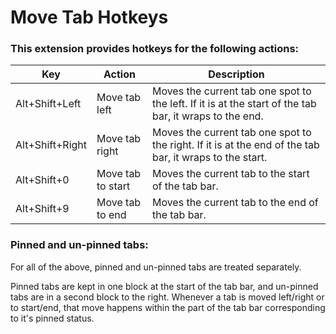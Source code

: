 # Move Tab Hotkeys

### This extension provides hotkeys for the following actions:

|Key|Action|Description|
|---|------|-----------|
|Alt+Shift+Left|Move tab left|Moves the current tab one spot to the left. If it is at the start of the tab bar, it wraps to the end.|
|Alt+Shift+Right|Move tab right|Moves the current tab one spot to the right. If it is at the end of the tab bar, it wraps to the start.|
|Alt+Shift+0|Move tab to start|Moves the current tab to the start of the tab bar.|
|Alt+Shift+9|Move tab to end|Moves the current tab to the end of the tab bar.|

### Pinned and un-pinned tabs:
For all of the above, pinned and un-pinned tabs are treated separately.

Pinned tabs are kept in one block at the start of the tab bar, and un-pinned tabs are in a second block to the right. Whenever a tab is moved left/right or to start/end, that move happens within the part of the tab bar corresponding to it's pinned status.

